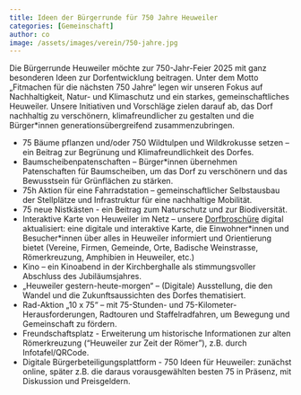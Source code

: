 ```yaml
---
title: Ideen der Bürgerrunde für 750 Jahre Heuweiler
categories: [Gemeinschaft]
author: co
image: /assets/images/verein/750-jahre.jpg
---
```


Die Bürgerrunde Heuweiler möchte zur 750-Jahr-Feier 2025 mit ganz besonderen Ideen zur Dorfentwicklung beitragen. Unter dem Motto „Fitmachen für die nächsten 750 Jahre“ legen wir unseren Fokus auf Nachhaltigkeit, Natur- und Klimaschutz und ein starkes, gemeinschaftliches Heuweiler. Unsere Initiativen und Vorschläge zielen darauf ab, das Dorf nachhaltig zu verschönern, klimafreundlicher zu gestalten und die Bürger\*innen generationsübergreifend zusammenzubringen.

- 75 Bäume pflanzen und/oder 750 Wildtulpen und Wildkrokusse setzen – ein Beitrag zur Begrünung und Klimafreundlichkeit des Dorfes.
- Baumscheibenpatenschaften – Bürger\*innen übernehmen Patenschaften für Baumscheiben, um das Dorf zu verschönern und das Bewusstsein für Grünflächen zu stärken.
- 75h Aktion für eine Fahrradstation – gemeinschaftlicher Selbstausbau der Stellplätze und Infrastruktur für eine nachhaltige Mobilität.
- 75 neue Nistkästen - ein Beitrag zum Naturschutz und zur Biodiversität.
- Interaktive Karte von Heuweiler im Netz – unsere [Dorfbroschüre](/bildband-2017/) digital aktualisiert: eine digitale und interaktive Karte, die Einwohner\*innen und Besucher\*innen über alles in Heuweiler informiert und Orientierung bietet (Vereine, Firmen, Gemeinde, Orte, Badische Weinstrasse, Römerkreuzung, Amphibien in Heuweiler, etc.)
- Kino – ein Kinoabend in der Kirchberghalle als stimmungsvoller Abschluss des Jubiläumsjahres.
- „Heuweiler gestern-heute-morgen“ – (Digitale) Ausstellung, die den Wandel und die Zukunftsaussichten des Dorfes thematisiert.
- Rad-Aktion „10 x 75“ – mit 75-Stunden- und 75-Kilometer-Herausforderungen, Radtouren und Staffelradfahren, um Bewegung und Gemeinschaft zu fördern.
- Freundschaftsplatz - Erweiterung um historische Informationen zur alten Römerkreuzung (“Heuweiler zur Zeit der Römer”), z.B. durch Infotafel/QRCode.
- Digitale Bürgerbeteiligungsplattform - 750 Ideen für Heuweiler: zunächst online, später z.B. die daraus vorausgewählten besten 75 in Präsenz, mit Diskussion und Preisgeldern.
